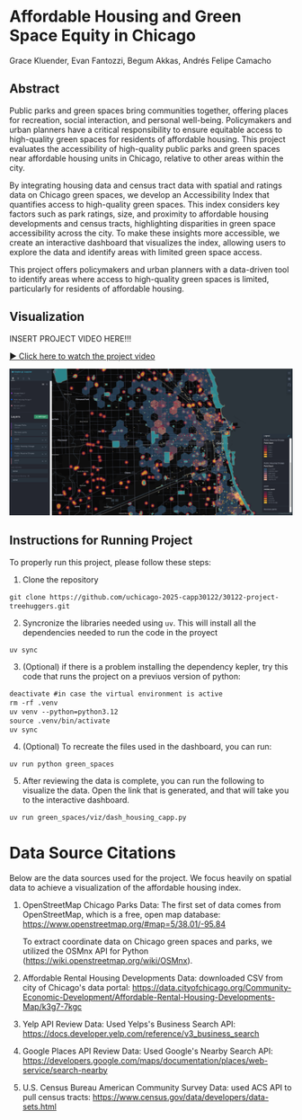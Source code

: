 # Affordable Housing and Green Space Equity in Chicago
Grace Kluender, Evan Fantozzi, Begum Akkas, Andrés Felipe Camacho

## Abstract
Public parks and green spaces bring communities together, offering places for recreation, social interaction, and personal well-being. Policymakers and urban planners have a critical responsibility to ensure equitable access to high-quality green spaces for residents of affordable housing. This project evaluates the accessibility of high-quality public parks and green spaces near affordable housing units in Chicago, relative to other areas within the city.

By integrating housing data and census tract data with spatial and ratings data on Chicago green spaces, we develop an Accessibility Index that quantifies access to high-quality green spaces. This index considers key factors such as park ratings, size, and proximity to affordable housing developments and census tracts, highlighting disparities in green space accessibility across the city. To make these insights more accessible, we create an interactive dashboard that visualizes the index, allowing users to explore the data and identify areas with limited green space access.

This project offers policymakers and urban planners with a data-driven tool to identify areas where access to high-quality green spaces is limited, particularly for residents of affordable housing.

## Visualization

INSERT PROJECT VIDEO HERE!!!

[▶️ Click here to watch the project video](./viz/ProjectVideo.mov)

<img src="./viz/Viz23Feb2025.png" alt="Chicago Parks Visualization" width="800"/>


## Instructions for Running Project

To properly run this project, please follow these steps: 

1) Clone the repository

``` 
git clone https://github.com/uchicago-2025-capp30122/30122-project-treehuggers.git
```

2) Syncronize the libraries needed using ```uv```. This will install all the dependencies needed to run the code in the proyect

```
uv sync
```

3) (Optional) if there is a problem installing the dependency kepler, try this code that runs the project on a previuos version of python: 

```
deactivate #in case the virtual environment is active
rm -rf .venv
uv venv --python=python3.12
source .venv/bin/activate
uv sync
```

4) (Optional) To recreate the files used in the dashboard, you can run: 
```
uv run python green_spaces 
```

5) After reviewing the data is complete, you can run the following to visualize the data. 
   Open the link that is generated, and that will take you to the interactive dashboard.

```
uv run green_spaces/viz/dash_housing_capp.py
```



# Data Source Citations

Below are the data sources used for the project. We focus heavily on spatial
data to achieve a visualization of the affordable housing index.

1) OpenStreetMap Chicago Parks Data: The first set of data comes from OpenStreetMap, which is a free, open map
database: https://www.openstreetmap.org/#map=5/38.01/-95.84

    To extract coordinate data on Chicago green spaces and parks, we utilized the 
    OSMnx API for Python (https://wiki.openstreetmap.org/wiki/OSMnx). 

2) Affordable Rental Housing Developments Data: downloaded CSV from city of Chicago's data portal: https://data.cityofchicago.org/Community-Economic-Development/Affordable-Rental-Housing-Developments-Map/k3g7-7kgc 

3) Yelp API Review Data: Used Yelps's Business Search API: https://docs.developer.yelp.com/reference/v3_business_search 

4) Google Places API Review Data: Used Google's Nearby Search API: https://developers.google.com/maps/documentation/places/web-service/search-nearby 

5) U.S. Census Bureau American Community Survey Data: used ACS API to pull census tracts: https://www.census.gov/data/developers/data-sets.html 



